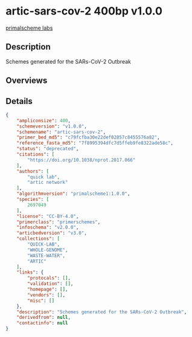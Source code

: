 # artic-sars-cov-2 400bp v1.0.0

[primalscheme labs](https://labs.primalscheme.com/detail/artic-sars-cov-2/400/v1.0.0)

## Description

Schemes generated for the SARs-CoV-2 Outbreak

## Overviews

## Details

```json
{
    "ampliconsize": 400,
    "schemeversion": "v1.0.0",
    "schemename": "artic-sars-cov-2",
    "primer_bed_md5": "c79fcfba30e22def02857c8455576a82",
    "reference_fasta_md5": "7f8995394dfc7d5ffeb9fe8322ade58c",
    "status": "deprecated",
    "citations": [
        "https://doi.org/10.1038/nprot.2017.066"
    ],
    "authors": [
        "quick lab",
        "artic network"
    ],
    "algorithmversion": "primalscheme1:1.0.0",
    "species": [
        2697049
    ],
    "license": "CC-BY-4.0",
    "primerclass": "primerschemes",
    "infoschema": "v2.0.0",
    "articbedversion": "v3.0",
    "collections": [
        "QUICK-LAB",
        "WHOLE-GENOME",
        "WASTE-WATER",
        "ARTIC"
    ],
    "links": {
        "protocals": [],
        "validation": [],
        "homepage": [],
        "vendors": [],
        "misc": []
    },
    "description": "Schemes generated for the SARs-CoV-2 Outbreak",
    "derivedfrom": null,
    "contactinfo": null
}
```

